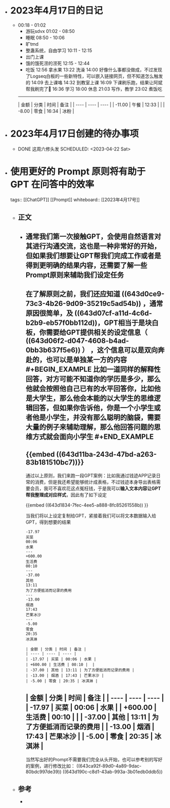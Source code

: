 - # 2023年4月17日的日记
	- 00:18 - 01:02 
	  * 游玩sdvx
	  01:02 - 08:50 
	  * 睡眠
	  08:50 - 10:06 
	  * 旷tmd
	  * 整蛊系统，自由学习
	  10:11 - 12:15 
	  * 出门上课
	  * 饿的饿死涝的涝死
	  12:15 - 12:44 
	  * 吃饭
	  12:56
	  拿水果
	  13:22
	  洗澡
	  14:00
	  好像什么事都没做成，不过发现了Logseq白板的一些新特性，可以嵌入链接网页，但不知道怎么触发的
	  14:09
	  去上课咯
	  14:32
	  到教室上课
	  16:09
	  下课刷乐跑，结果让阿斌帮我刷完了🤣
	  16:36
	  学习
	  18:00
	  休息
	  21:03
	  写作，教学
	  23:02
	   煮饭吃
	  ---
	  | 金额 | 分类 | 时间 | 备注 |
	  | ---- | ---- | ---- |
	  | -11.00 | 午餐 | 12:33 |  |
	  | -8.00 | 零食 | 16:34 | 冰粉 |
- # 2023年4月17日创建的待办事项
	- DONE 这周六修头发
	  SCHEDULED: <2023-04-22 Sat>
- # 使用更好的 Prompt 原则将有助于 GPT 在问答中的效率
  tags:: [[ChatGPT]] [[Prompt]] 
  whiteboard:: [[2023年4月17号]]
	- ##  正文
		- 通常我们第一次接触GPT，会使用自然语言对其进行沟通交流，这也是一种非常好的开始，但如果我们想要让GPT帮我们完成工作或者是得到更明确的结果内容，还需要了解一些Prompt原则来辅助我们设定任务
		  ---
		  在了解原则之前，我们还应知道 ((643d0ce9-73c3-4b26-9d09-35219c5ad54b)) ，通常原因很简单，及 ((643d07cf-a11d-4c6d-b2b9-eb57f0bb112d))，GPT相当于是块白板，你需要给GPT提供相关的设定信息（ ((643d06f2-d047-4608-b4ad-0bb3b637f5e6)) ） ，这个信息可以是双向奔赴的，也可以是单独某一方的内容
		  #+BEGIN_EXAMPLE
		  比如一道同样的解释性回答，对方可能不知道你的学历是多少，那么他就会按照他自己已有的水平回答你，比如他是大学生，那么他会本能的以大学生的思维逻辑回答，但如果你告诉他，你是一个小学生或者他是小学生，并没有那么聪明的脑袋，需要大量的例子来辅助理解，那么他回答问题的思维方式就会面向小学生
		  #+END_EXAMPLE
		  ---
		  {{embed ((643d11ba-243d-47bd-a263-83b181510bc7))}}
		  ---
		  通过以上原则，我们来跑一段GPT案例：比如我通过钱迹APP记录日常的消费，但是我还希望能够统计成表格，不过钱迹本身导出表格需要会员，我可不喜欢花这点冤枉钱，于是我可以**输入文本内容让GPT帮我整理成对应样式**，因此有了如下设定
		  
		  {{embed ((643d1834-7fec-4ee5-a888-8fc85261558b)) }}
		  
		  当我们将以上设定复制给GPT，紧接着我们可以将文本数据输入给GPT，得到想要的结果
		  
		  ``` 可以用于跑的数据
		  -17.97
		  买菜
		  00:06
		  水果
		  ---
		  +600.00
		  生活费
		  00:10
		  ---
		  -37.00
		  其他
		  13:11
		  为了方便抵消而记录的费用
		  ---
		  -13.00
		  烟酒
		  17:43
		  芒果冰沙
		  ---
		  -5.00
		  零食
		  20:35
		  冰淇淋
		  ```
		   
		  ``` 得到的Markdown表格
		  | 金额 | 分类 | 时间 | 备注 |
		  | ---- | ---- | ---- |
		  | -17.97 | 买菜 | 00:06 | 水果 |
		  | +600.00 | 生活费 | 00:10 |  |
		  | -37.00 | 其他 | 13:11 | 为了方便抵消而记录的费用 |
		  | -13.00 | 烟酒 | 17:43 | 芒果冰沙 |
		  | -5.00 | 零食 | 20:35 | 冰淇淋 |
		  ```
		  | 金额 | 分类 | 时间 | 备注 |
		  | ---- | ---- | ---- |
		  | -17.97 | 买菜 | 00:06 | 水果 |
		  | +600.00 | 生活费 | 00:10 |  |
		  | -37.00 | 其他 | 13:11 | 为了方便抵消而记录的费用 |
		  | -13.00 | 烟酒 | 17:43 | 芒果冰沙 |
		  | -5.00 | 零食 | 20:35 | 冰淇淋 |
		  ---
		  当然写出好的Prompt不需要我们完全从头开始，也可以参考别的写好的案例，进行修改比如：
		  ((643ca92f-89d0-4a89-9dac-80bdc997de39))
		  ((643d190c-c8d1-43ab-993a-3b01edb0ddb5))
	- ## 参考
		- [^1]: 1. ((643e6bfd-c404-4bef-beb0-e285519eddf7))